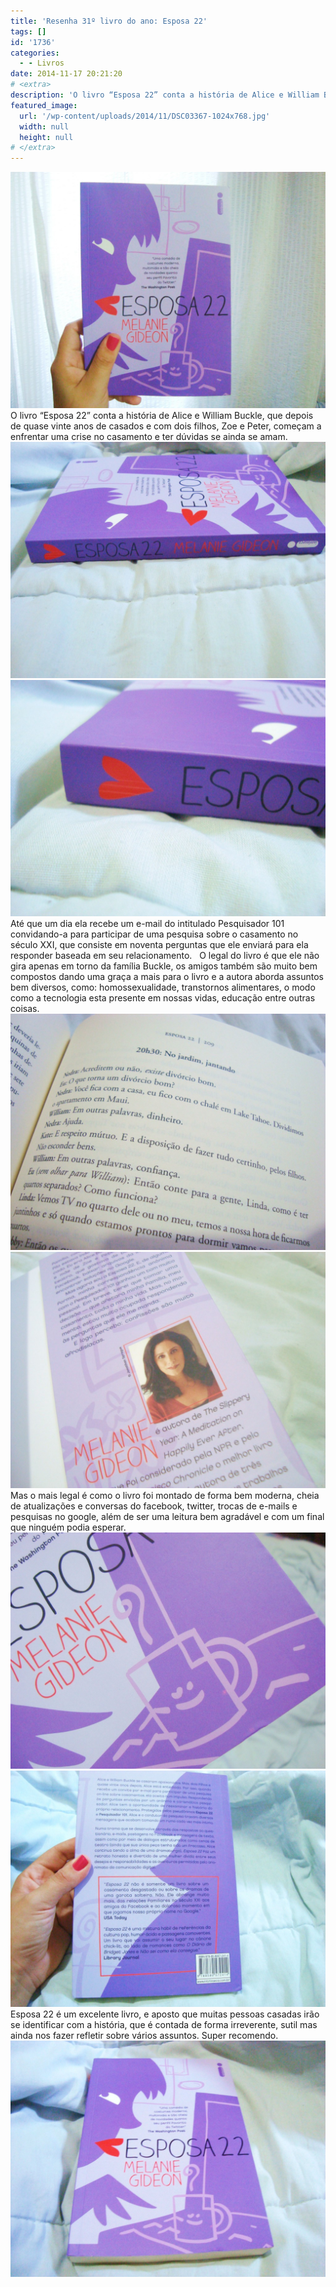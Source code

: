 ```yaml
---
title: 'Resenha 31º livro do ano: Esposa 22'
tags: []
id: '1736'
categories:
  - - Livros
date: 2014-11-17 20:21:20
# <extra>
description: 'O livro “Esposa 22” conta a história de Alice e William Buckle, que depois de quase vinte anos de casados e com dois filhos, Zoe e Peter, começam a enfrentar uma crise no casamento e ter dúvidas se ainda se amam. Até que um dia ela recebe um e-mail do intitulado Pesquisador 101 convidando-a para participar de uma pesquisa sobre o casamento no século XXI, que consiste em noventa perguntas que ele enviará para ela responder baseada em seu relacionamento. &nbsp; O legal do livro é que ele não gira apenas em torno da família Buckle, os amigos também são muito bem compostos dando uma graça a mais para o livro e a autora aborda assuntos bem diversos, como: homossexualidade, transtornos alimentares, o modo como a tecnologia esta presente em nossas vidas, educação entre outras coisas. Mas o mais legal &hellip;'
featured_image: 
  url: '/wp-content/uploads/2014/11/DSC03367-1024x768.jpg'
  width: null
  height: null
# </extra>
---
```


[![Capa do livro Esposa 22](/wp-content/uploads/2014/11/DSC03367-1024x768.jpg)](/wp-content/uploads/2014/11/DSC03367.jpg) O livro “Esposa 22” conta a história de Alice e William Buckle, que depois de quase vinte anos de casados e com dois filhos, Zoe e Peter, começam a enfrentar uma crise no casamento e ter dúvidas se ainda se amam. [![Capa e lombada do livro Esposa 22](/wp-content/uploads/2014/11/DSC03361-1024x768.jpg)](/wp-content/uploads/2014/11/DSC03361.jpg)[![Lombada do livro Esposa 22](/wp-content/uploads/2014/11/DSC03362-1024x768.jpg)](/wp-content/uploads/2014/11/DSC03362.jpg) Até que um dia ela recebe um e-mail do intitulado Pesquisador 101 convidando-a para participar de uma pesquisa sobre o casamento no século XXI, que consiste em noventa perguntas que ele enviará para ela responder baseada em seu relacionamento.   O legal do livro é que ele não gira apenas em torno da família Buckle, os amigos também são muito bem compostos dando uma graça a mais para o livro e a autora aborda assuntos bem diversos, como: homossexualidade, transtornos alimentares, o modo como a tecnologia esta presente em nossas vidas, educação entre outras coisas. [![Página do livro  Esposa 22](/wp-content/uploads/2014/11/DSC03364-1024x768.jpg)](/wp-content/uploads/2014/11/DSC03364.jpg)[![Livro esposa 22](/wp-content/uploads/2014/11/DSC03365-1024x768.jpg)](/wp-content/uploads/2014/11/DSC03365.jpg) Mas o mais legal é como o livro foi montado de forma bem moderna, cheia de atualizações e conversas do facebook, twitter, trocas de e-mails e pesquisas no google, além de ser uma leitura bem agradável e com um final que ninguém podia esperar. [![Livro Esposa 22](/wp-content/uploads/2014/11/DSC03368-1024x768.jpg)](/wp-content/uploads/2014/11/DSC03368.jpg)[![Contra-capa do livro Esposa 22](/wp-content/uploads/2014/11/DSC03360-1024x768.jpg)](/wp-content/uploads/2014/11/DSC03360.jpg) Esposa 22 é um excelente livro, e aposto que muitas pessoas casadas irão se identificar com a história, que é contada de forma irreverente, sutil mas ainda nos fazer refletir sobre vários assuntos. Super recomendo. [![Capa do livro Esposa 22](/wp-content/uploads/2014/11/DSC03359-1024x768.jpg)](/wp-content/uploads/2014/11/DSC03359.jpg)
